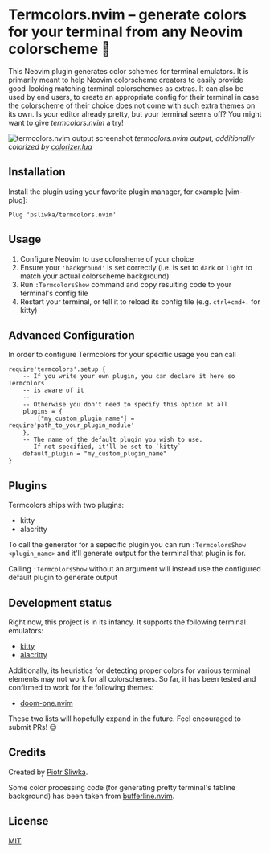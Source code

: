 # Termcolors.nvim – generate colors for your terminal from any Neovim colorscheme :rainbow:

This Neovim plugin generates color schemes for terminal emulators. It is
primarily meant to help Neovim colorscheme creators to easily provide
good-looking matching terminal colorschemes as extras. It can also be used by
end users, to create an appropriate config for their terminal in case the
colorscheme of their choice does not come with such extra themes on its own. Is
your editor already pretty, but your terminal seems off? You might want to give
_termcolors.nvim_ a try!

![termcolors.nvim output screenshot](screenshot.png) _termcolors.nvim output,
additionally colorized by [colorizer.lua]_

[colorizer.lua]: https://github.com/norcalli/nvim-colorizer.lua

## Installation

Install the plugin using your favorite plugin manager, for example [vim-plug]:

```
Plug 'psliwka/termcolors.nvim'
```

## Usage

1. Configure Neovim to use colorsheme of your choice
2. Ensure your `'background'` is set correctly (i.e. is set to `dark` or `light`
   to match your actual colorscheme background)
3. Run `:TermcolorsShow` command and copy resulting code to your terminal's
   config file
4. Restart your terminal, or tell it to reload its config file (e.g.
   `ctrl+cmd+.` for kitty)

## Advanced Configuration

In order to configure Termcolors for your specific usage you can call

```
require'termcolors'.setup {
    -- If you write your own plugin, you can declare it here so Termcolors
    -- is aware of it
    --
    -- Otherwise you don't need to specify this option at all
    plugins = {
        ["my_custom_plugin_name"] = require'path_to_your_plugin_module'
    },
    -- The name of the default plugin you wish to use.
    -- If not specified, it'll be set to `kitty`
    default_plugin = "my_custom_plugin_name"
}
```

## Plugins

Termcolors ships with two plugins:

* kitty
* alacritty

To call the generator for a sepecific plugin you can run 
`:TermcolorsShow <plugin_name>` and it'll generate output for the terminal that
plugin is for.

Calling `:TermcolorsShow` without an argument will instead use the configured
default plugin to generate output

## Development status

Right now, this project is in its infancy. It supports the following terminal
emulators:

- [kitty](https://github.com/kovidgoyal/kitty)
- [alacritty](https://github.com/alacritty/alacritty)

Additionally, its heuristics for detecting proper colors for various terminal
elements may not work for all colorschemes. So far, it has been tested and
confirmed to work for the following themes:

- [doom-one.nvim](https://github.com/NTBBloodbath/doom-one.nvim)

These two lists will hopefully expand in the future. Feel encouraged to submit
PRs! :wink:

## Credits

Created by [Piotr Śliwka](https://github.com/psliwka).

Some color processing code (for generating pretty terminal's tabline background)
has been taken from [bufferline.nvim].

[bufferline.nvim]: https://github.com/akinsho/bufferline.nvim

## License

[MIT](LICENSE)
